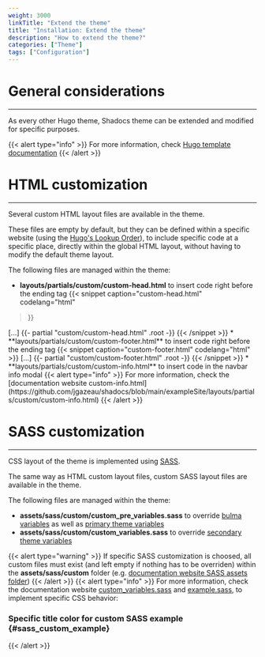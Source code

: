 ```yaml
---
weight: 3000
linkTitle: "Extend the theme"
title: "Installation: Extend the theme"
description: "How to extend the theme?"
categories: ["Theme"]
tags: ["Configuration"]
---
```


# General considerations
---

As every other Hugo theme, Shadocs theme can be extended and modified for specific purposes.
 
{{< alert type="info" >}}
For more information, check [Hugo template documentation](https://gohugo.io/templates/)
{{< /alert >}}

# HTML customization
---

Several custom HTML layout files are available in the theme.

These files are empty by default, but they can be defined within a specific website (using the [Hugo's Lookup Order](https://gohugo.io/templates/lookup-order/)), to include specific code at a specific place, directly within the global HTML layout, without having to modify the default theme layout.

The following files are managed within the theme:
* **layouts/partials/custom/custom-head.html** to insert code right before the ending </head> tag
{{< snippet
    caption="custom-head.html"
    codelang="html"
>}}
<html>
    <head>
        [...]
        {{- partial "custom/custom-head.html" .root -}}
    </head>
</html>
{{< /snippet >}}
* **layouts/partials/custom/custom-footer.html** to insert code right before the ending </body> tag
{{< snippet
    caption="custom-footer.html"
    codelang="html"
>}}
<html>
    <body>
    [...]
    {{- partial "custom/custom-footer.html" .root -}}
    </body>
</html>
{{< /snippet >}}
* **layouts/partials/custom/custom-info.html** to insert code in the navbar info modal
    {{< alert type="info" >}}
For more information, check the [documentation website custom-info.html](https://github.com/jgazeau/shadocs/blob/main/exampleSite/layouts/partials/custom/custom-info.html)
    {{< /alert >}}

# SASS customization
---

CSS layout of the theme is implemented using [SASS](https://sass-lang.com/).

The same way as HTML custom layout files, custom SASS layout files are available in the theme.

The following files are managed within the theme:
* **assets/sass/custom/custom_pre_variables.sass** to override [bulma variables](https://bulma.io/documentation/customize/variables/) as well as [primary theme variables](https://github.com/jgazeau/shadocs/blob/main/assets/sass/theme/pre_variables.sass)
* **assets/sass/custom/custom_variables.sass** to override [secondary theme variables](https://github.com/jgazeau/shadocs/blob/main/assets/sass/theme/variables.sass)

{{< alert type="warning" >}}
If specific SASS customization is choosed, all custom files must exist (and left empty if nothing has to be overriden) within the **assets/sass/custom** folder (e.g. [documentation website SASS assets folder](https://github.com/jgazeau/shadocs/tree/main/exampleSite/assets/sass/custom))
{{< /alert >}}
{{< alert type="info" >}}
For more information, check the documentation website [custom_variables.sass](https://github.com/jgazeau/shadocs/blob/main/exampleSite/assets/sass/custom/custom_variables.sass) and [example.sass](https://github.com/jgazeau/shadocs/blob/main/exampleSite/assets/sass/custom/example.sass), to implement specific CSS behavior:
### Specific title color for custom SASS example {#sass_custom_example}
{{< /alert >}}